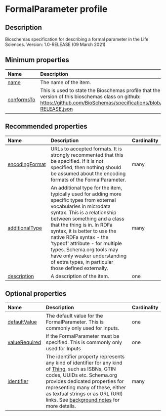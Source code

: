 # FormalParameter profile

## Description
Bioschemas specification for describing a formal parameter in the Life Sciences. Version: 1.0-RELEASE (09 March 2021) 

## Minimum properties

| Name              | Description                          | Cardinality |
| :---------------- | :----------------------------------- | :---------- |
| [name](https://schema.org/name) | The name of the item.  | one |
| [conformsTo](None) | This is used to state the Bioschemas profile that the markup relates to. The identifier can be the url for the version of this bioschemas class on github: https://github.com/BioSchemas/specifications/blob/master/FormalParameter/jsonld/FormalParameter_v1.0-RELEASE.json  | one |


## Recommended properties

| Name              | Description                          | Cardinality |
| :---------------- | :----------------------------------- | :---------- |
| [encodingFormat](https://schema.org/encodingFormat) | URLs to accepted formats.  It is strongly recommented that this be specified. If it is not specified, then nothing should be assumed about the encoding formats of the FormalParameter.  | many |
| [additionalType](https://schema.org/additionalType) | An additional type for the item, typically used for adding more specific types from external vocabularies in microdata syntax. This is a relationship between something and a class that the thing is in. In RDFa syntax, it is better to use the native RDFa syntax - the 'typeof' attribute - for multiple types. Schema.org tools may have only weaker understanding of extra types, in particular those defined externally.  | many |
| [description](https://schema.org/description) | A description of the item.  | one |


## Optional properties
| Name              | Description                          | Cardinality |
| :---------------- | :----------------------------------- | :---------- |
| [defaultValue](https://schema.org/defaultValue) | The default value for the FormalParameter. This is commonly only used for Inputs.  | one |
| [valueRequired](https://schema.org/valueRequired) | If the FormalParameter must be specified. This is commonly only used for Inputs  | one |
| [identifier](https://schema.org/identifier) | The identifier property represents any kind of identifier for any kind of <a class="localLink" href="http://schema.org/Thing">Thing</a>, such as ISBNs, GTIN codes, UUIDs etc. Schema.org provides dedicated properties for representing many of these, either as textual strings or as URL (URI) links. See <a href="/docs/datamodel.html#identifierBg">background notes</a> for more details.  | many |
